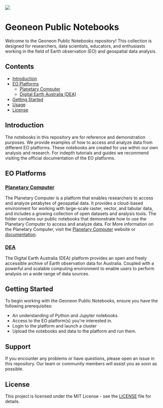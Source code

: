 <img src="https://geoneon.com/hs-fs/hubfs/Asset-1-Wordmark%20Logo.png?width=767&name=Asset-1-Wordmark%20Logo.png" />

# Geoneon Public Notebooks
Welcome to the Geoneon Public Notebooks repository! 
This collection is designed for researchers, data scientists, educators, and enthusiasts working in the 
field of Earth observation (EO) and geospatial data analysis. 


## Contents
- [Introduction](#introduction)
- [EO Platforms](#eo-platforms)
  - [Planetary Computer](###planetary-computer)
  - [Digital Earth Australia (DEA)](###dea)
- [Getting Started](#getting-started)
- [Usage](#usage)
- [License](#license)

## Introduction
The notebooks in this repository are for reference and demonstration purposes. 
We provide examples of how to access and analyze data from different EO platforms.
These notebooks are created for use within our own analysis and research. For indepth tutorials and guides we recommend visiting the official documentation of the EO platforms.

## EO Platforms

### [Planetary Computer](Planetary_Computer)
The Planetary Computer is a platform that enables researchers to access and analyze petabytes of geospatial data. 
It provides a cloud-based environment for working with large-scale raster, vector, and tabular data, and includes a growing collection of open datasets and analysis tools.
The folder contains our public notebooks that demonstrate how to use the Planetary Computer to access and analyze data.
For More information on the Planetary Computer, visit the [Planetary Computer](https://planetarycomputer.microsoft.com/) website or [documentation](https://planetarycomputer.microsoft.com/docs/overview/about/).

### [DEA](https://docs.dea.ga.gov.au/)
The Digital Earth Australia (DEA) platform provides an open and freely accessible archive of Earth observation data for Australia.
Coupled with a powerful and scalable computing environment to enable users to perform analysis on a wide range of data sources.


## Getting Started
To begin working with the Geoneon Public Notebooks, ensure you have the following prerequisites:

* An understanding of Python and Jupyter notebooks.
* Access to the EO platform(s) you're interested in.
* Login to the platform and launch a cluster
* Upload the notebooks and data to the platform and run them.

## Support
If you encounter any problems or have questions, please open an issue in this repository. Our team or community members will assist you as soon as possible.

## License
This project is licensed under the MIT License - see the [LICENSE](LICENSE) file for details.